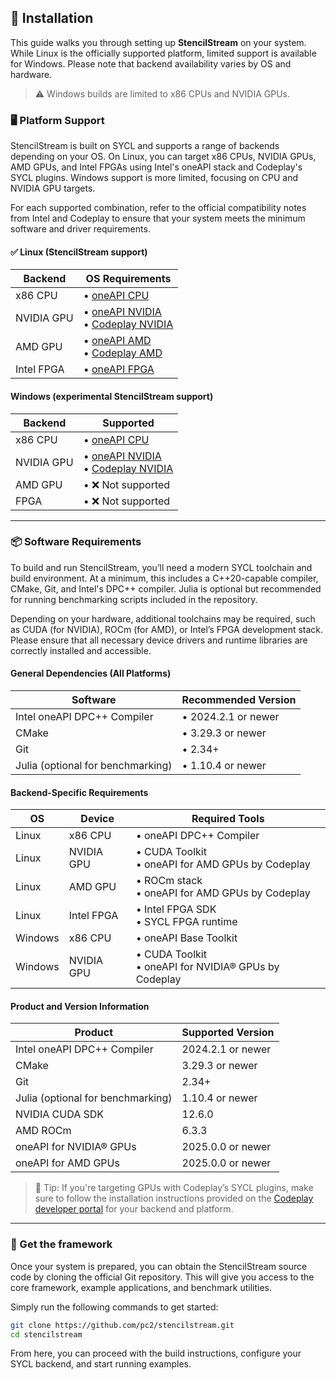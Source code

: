 ## 🚀 Installation

This guide walks you through setting up **StencilStream** on your system. While Linux is the officially supported platform, limited support is available for Windows. Please note that backend availability varies by OS and hardware.

> ⚠️ Windows builds are limited to x86 CPUs and NVIDIA GPUs.

### 🖥️ Platform Support

StencilStream is built on SYCL and supports a range of backends depending on your OS. On Linux, you can target x86 CPUs, NVIDIA GPUs, AMD GPUs, and Intel FPGAs using Intel's oneAPI stack and Codeplay's SYCL plugins. Windows support is more limited, focusing on CPU and NVIDIA GPU targets.

For each supported combination, refer to the official compatibility notes from Intel and Codeplay to ensure that your system meets the minimum software and driver requirements.

#### ✅ Linux (StencilStream support)
| Backend      | OS Requirements |
|--------------|-----------|
| x86 CPU      | • [oneAPI CPU](https://www.intel.com/content/www/us/en/developer/articles/system-requirements/oneapi-base-toolkit/2024.html) |
| NVIDIA GPU   | • [oneAPI NVIDIA](https://www.intel.com/content/www/us/en/developer/articles/system-requirements/oneapi-base-toolkit/2024.html) <br> • [Codeplay NVIDIA](https://developer.codeplay.com/products/oneapi/nvidia/2025.1.1/guides/get-started-guide-nvidia.html) </br> |
| AMD GPU      | • [oneAPI AMD](https://www.intel.com/content/www/us/en/developer/articles/system-requirements/oneapi-base-toolkit/2024.html) <br> • [Codeplay AMD](https://developer.codeplay.com/products/oneapi/amd/2025.1.1/guides/get-started-guide-amd.html) </br> |
| Intel FPGA   | • [oneAPI FPGA](https://www.intel.com/content/www/us/en/developer/articles/system-requirements/oneapi-dpcpp/2025.html) |

#### Windows (experimental StencilStream support)
| Backend      | Supported |
|--------------|-----------|
| x86 CPU      | • [oneAPI CPU](https://www.intel.com/content/www/us/en/developer/articles/system-requirements/oneapi-base-toolkit/2024.html) |
| NVIDIA GPU   | • [oneAPI NVIDIA](https://www.intel.com/content/www/us/en/developer/articles/system-requirements/oneapi-base-toolkit/2024.html) <br> • [Codeplay NVIDIA](https://developer.codeplay.com/products/oneapi/nvidia/2025.1.1/guides/get-started-guide-nvidia.html) </br> |
| AMD GPU      | • ❌ Not supported |
| FPGA         | • ❌ Not supported |



---

### 📦 Software Requirements

To build and run StencilStream, you’ll need a modern SYCL toolchain and build environment. At a minimum, this includes a C++20-capable compiler, CMake, Git, and Intel's DPC++ compiler. Julia is optional but recommended for running benchmarking scripts included in the repository.

Depending on your hardware, additional toolchains may be required, such as CUDA (for NVIDIA), ROCm (for AMD), or Intel’s FPGA development stack. Please ensure that all necessary device drivers and runtime libraries are correctly installed and accessible.

#### General Dependencies (All Platforms)
| Software                     | Recommended Version      |
|-----------------------------|--------------------------|
| Intel oneAPI DPC++ Compiler | • 2024.2.1 or newer        |
| CMake                       | • 3.29.3 or newer          |
| Git                         | • 2.34+                    |
| Julia (optional for benchmarking)            | • 1.10.4 or newer |

#### Backend-Specific Requirements
| OS        | Device       | Required Tools                                        |
|-----------|--------------|-------------------------------------------------------|
| Linux     | x86 CPU      | • oneAPI DPC++ Compiler                                 |
| Linux     | NVIDIA GPU   | • CUDA Toolkit <br> • oneAPI for AMD GPUs by Codeplay </br>              |
| Linux     | AMD GPU      | • ROCm stack <br> • oneAPI for AMD GPUs by Codeplay </br>              |
| Linux     | Intel FPGA   | • Intel FPGA SDK <br> • SYCL FPGA runtime  </br>                 |
| Windows   | x86 CPU      | • oneAPI Base Toolkit                                   |
| Windows   | NVIDIA GPU   | • CUDA Toolkit <br> • oneAPI for NVIDIA® GPUs by Codeplay </br>                       |

#### Product and Version Information

| Product | Supported Version |
| - | - |
| Intel oneAPI DPC++ Compiler | 2024.2.1 or newer |
| CMake | 3.29.3 or newer |
| Git | 2.34+ |
| Julia (optional for benchmarking) | 1.10.4 or newer |
| NVIDIA CUDA SDK | 12.6.0 |
| AMD ROCm | 6.3.3 |
| oneAPI for NVIDIA® GPUs | 2025.0.0 or newer |
| oneAPI for AMD GPUs | 2025.0.0 or newer |


> 📌 Tip: If you're targeting GPUs with Codeplay’s SYCL plugins, make sure to follow the installation instructions provided on the [Codeplay developer portal](https://developer.codeplay.com/) for your backend and platform.

----

### 🔧 Get the framework

Once your system is prepared, you can obtain the StencilStream source code by cloning the official Git repository. This will give you access to the core framework, example applications, and benchmark utilities.

Simply run the following commands to get started:

```bash
git clone https://github.com/pc2/stencilstream.git
cd stencilstream
```

From here, you can proceed with the build instructions, configure your SYCL backend, and start running examples.